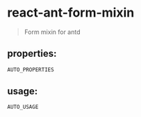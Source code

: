 # react-ant-form-mixin
> Form mixin for antd


## properties:
```javascript
AUTO_PROPERTIES
```

## usage:
```jsx
AUTO_USAGE
```
